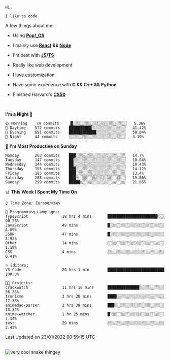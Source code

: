 ```
Hi.

I like to code
```

A few things about me:

-   Using **[Pop!\_OS](https://pop.system76.com/)**

-   I mainly use **[React](https://reactjs.org/) && [Node](https://nodejs.org/en/)**

-   I'm best with **[JS](https://www.javascript.com/)/[TS](https://www.typescriptlang.org/)**

-   Really like web development

-   I love customization

-   Have some experience with **C && C++ && Python**

-   Finished Harvard's **[CS50](https://cs50.harvard.edu)**

<br>

<!--START_SECTION:waka-->
**I'm a Night 🦉** 

```text
🌞 Morning    74 commits     █░░░░░░░░░░░░░░░░░░░░░░░░   5.36% 
🌆 Daytime    572 commits    ██████████░░░░░░░░░░░░░░░   41.42% 
🌃 Evening    691 commits    ████████████░░░░░░░░░░░░░   50.04% 
🌙 Night      44 commits     ░░░░░░░░░░░░░░░░░░░░░░░░░   3.19%

```
📅 **I'm Most Productive on Sunday** 

```text
Monday       203 commits    ███░░░░░░░░░░░░░░░░░░░░░░   14.7% 
Tuesday      147 commits    ██░░░░░░░░░░░░░░░░░░░░░░░   10.64% 
Wednesday    144 commits    ██░░░░░░░░░░░░░░░░░░░░░░░   10.43% 
Thursday     195 commits    ███░░░░░░░░░░░░░░░░░░░░░░   14.12% 
Friday       185 commits    ███░░░░░░░░░░░░░░░░░░░░░░   13.4% 
Saturday     208 commits    ███░░░░░░░░░░░░░░░░░░░░░░   15.06% 
Sunday       299 commits    █████░░░░░░░░░░░░░░░░░░░░   21.65%

```


📊 **This Week I Spent My Time On** 

```text
⌚︎ Time Zone: Europe/Kiev

💬 Programming Languages: 
TypeScript               18 hrs 4 mins       ██████████████████████░░░   90.28% 
JavaScript               49 mins             █░░░░░░░░░░░░░░░░░░░░░░░░   4.09% 
JSON                     47 mins             █░░░░░░░░░░░░░░░░░░░░░░░░   3.92% 
Other                    14 mins             ░░░░░░░░░░░░░░░░░░░░░░░░░   1.19% 
CSS                      4 mins              ░░░░░░░░░░░░░░░░░░░░░░░░░   0.41%

🔥 Editors: 
VS Code                  20 hrs 1 min        █████████████████████████   100.0%

🐱‍💻 Projects: 
crackwatch               11 hrs 16 mins      ██████████████░░░░░░░░░░░   56.35% 
tronixme                 3 hrs 28 mins       ████░░░░░░░░░░░░░░░░░░░░░   17.38% 
animedao-parser          2 hrs 39 mins       ███░░░░░░░░░░░░░░░░░░░░░░   13.32% 
anime-watcher            1 hr 25 mins        █░░░░░░░░░░░░░░░░░░░░░░░░   7.14% 
test                     29 mins             ░░░░░░░░░░░░░░░░░░░░░░░░░   2.43%

```


 Last Updated on 23/01/2022 00:59:15 UTC
<!--END_SECTION:waka-->

<br>

<img title="" src="https://raw.githubusercontent.com/Trunkelis/Trunkelis/output/github-contribution-grid-snake.svg" alt="very cool snake thingey" data-align="left">
